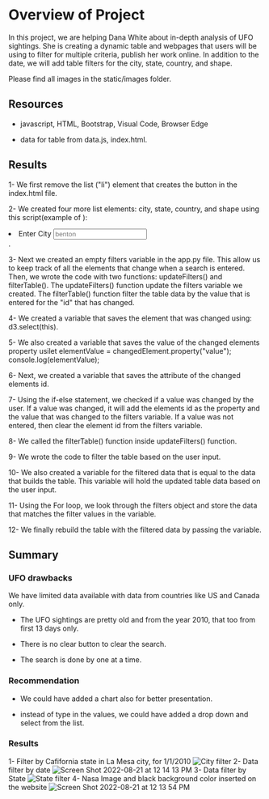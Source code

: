 # Overview of Project
In this project, we are helping Dana White about in-depth analysis of UFO sightings. She is creating a dynamic table and webpages that users will be using to filter for multiple criteria, publish her work online. In addition to the date, we will add table filters for the city, state, country, and shape.

Please find all images in the static/images folder.

## Resources
- javascript, HTML, Bootstrap, Visual Code, Browser Edge

- data for table from data.js, index.html.

## Results
1- We first remove the list ("li") element that creates the button in the index.html file.

2- We created four more list elements: city, state, country, and shape using this script(example of ):
<li class ="bg-dark">
   <label for = "city">Enter City</label>
   <input type="text" placeholder="benton" id="city" />
</li>.

3- Next we created an empty filters variable in the app.py file. This allow us to keep track of all the elements that change when a search is entered. Then, we wrote the code with two functions: updateFilters() and filterTable().
The updateFilters() function update the filters variable we created.
The filterTable() function filter the table data by the value that is entered for the "id" that has changed.

4- We created a variable that saves the element that was changed using: d3.select(this).

5- We also created a variable that saves the value of the changed elements property 
usilet elementValue = changedElement.property("value");
                       console.log(elementValue);
                     
6- Next, we created a variable that saves the attribute of the changed elements id.

7- Using the if-else statement, we checked if a value was changed by the user. If a value was changed, it will add the elements id as the property and the value that was changed to the filters variable. If a value was not entered, then clear the element id from the filters variable.

8- We called the filterTable() function inside updateFilters() function. 

9- We wrote the code to filter the table based on the user input.

10- We also created a variable for the filtered data that is equal to the data that builds the table. This variable will hold the updated table data based on the user input.

11- Using the For loop, we look through the filters object and store the data that matches the filter values in the variable.

12- We finally rebuild the table with the filtered data by passing the variable. 

## Summary
### UFO drawbacks
We have limited data available with data from countries like US and Canada only.

- The UFO sightings are pretty old and from the year 2010, that too from first 13 days only.

- There is no clear button to clear the search.

- The search is done by one at a time. 

### Recommendation
- We could have added a chart also for better presentation.

- instead of type in the values, we could have added a drop down and select from the list.

### Results
1- Filter by Cafifornia state in La Mesa city, for 1/1/2010 
![City filter](https://user-images.githubusercontent.com/103543959/187801986-4a767bc3-23b0-43b5-a846-e655e588b0de.png)
2- Data filter by date
![Screen Shot 2022-08-21 at 12 14 13 PM](https://user-images.githubusercontent.com/103543959/187802210-742db8e7-5090-4a6f-a3e9-bd16e657a0af.png)
3- Data filter by State
![State filter](https://user-images.githubusercontent.com/103543959/187802227-599e2f93-f609-4c7e-928a-16250b0e0904.png)
4- Nasa Image and black background color inserted on the website 
![Screen Shot 2022-08-21 at 12 13 54 PM](https://user-images.githubusercontent.com/103543959/187802235-a37dc301-c3eb-4f95-bb64-2ef9673e5da8.png)


